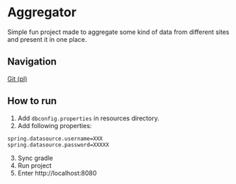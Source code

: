 # Aggregator
Simple fun project made to aggregate some kind of data from different sites and present it in one place.

## Navigation
[Git (pl)](docs/git.md)

## How to run
1. Add `dbconfig.properties` in resources directory. 
2. Add following properties:
```
spring.datasource.username=XXX
spring.datasource.password=XXXXX
```
3. Sync gradle
4. Run project
5. Enter http://localhost:8080


